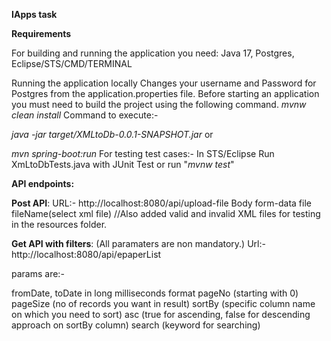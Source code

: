**IApps task**

**Requirements**

For building and running the application you need: Java 17, Postgres, Eclipse/STS/CMD/TERMINAL

Running the application locally
Changes your username and Password for Postgres from the application.properties file.
Before starting an application you must need to build the project using the following command.
_mvnw clean install_
Command to execute:-

_java -jar target/XMLtoDb-0.0.1-SNAPSHOT.jar_
or

_mvn spring-boot:run_
For testing test cases:- In STS/Eclipse Run XmLtoDbTests.java with JUnit Test or run "_mvnw test_"

**API endpoints:**

**Post API**: URL:- http://localhost:8080/api/upload-file  Body form-data file fileName(select xml file) //Also added valid and invalid XML files for testing in the resources folder.

**Get API with filters**: (All paramaters are non mandatory.) Url:- http://localhost:8080/api/epaperList 

params are:-

fromDate, toDate in long milliseconds format
pageNo (starting with 0)
pageSize (no of records you want in result)
sortBy (specific column name on which you need to sort)
asc (true for ascending, false for descending approach on sortBy column)
search (keyword for searching)

